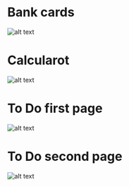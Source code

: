 # Bank cards
![alt text](screenshots/bank_card.jpg)

# Calcularot
![alt text](screenshots/calculator.jpg)

# To Do first page
![alt text](screenshots/todo1_page.jpg)

# To Do second page
![alt text](screenshots/todo2_page.jpg)

